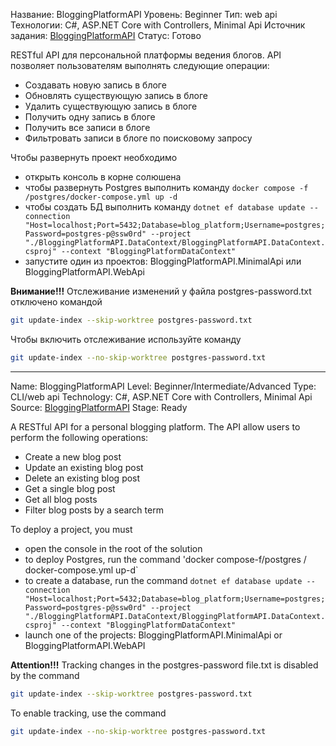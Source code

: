 Название: BloggingPlatformAPI
Уровень: Beginner
Тип: web api
Технологии: C#, ASP.NET Core with Controllers, Minimal Api
Источник задания: [BloggingPlatformAPI](https://roadmap.sh/projects/blogging-platform-api)
Статус: Готово

RESTful API для персональной платформы ведения блогов. API позволяет пользователям выполнять следующие операции:
- Создавать новую запись в блоге
- Обновлять существующую запись в блоге
- Удалить существующую запись в блоге
- Получить одну запись в блоге
- Получить все записи в блоге
- Фильтровать записи в блоге по поисковому запросу

Чтобы развернуть проект необходимо
- открыть консоль в корне солюшена
- чтобы развернуть Postgres выполнить команду `docker compose -f /postgres/docker-compose.yml up -d`
- чтобы создать БД выполнить команду `dotnet ef database update --connection "Host=localhost;Port=5432;Database=blog_platform;Username=postgres;Password=postgres-p@ssw0rd" --project "./BloggingPlatformAPI.DataContext/BloggingPlatformAPI.DataContext.csproj" --context "BloggingPlatformDataContext"`
- запустите один из проектов: BloggingPlatformAPI.MinimalApi или BloggingPlatformAPI.WebApi

**Внимание!!!**
Отслеживание изменений у файла postgres-password.txt отключено командой
```bash
git update-index --skip-worktree postgres-password.txt
```

Чтобы включить отслеживание используйте команду
```bash
git update-index --no-skip-worktree postgres-password.txt
```
********************************
Name: BloggingPlatformAPI
Level: Beginner/Intermediate/Advanced
Type: CLI/web api
Technology: C#, ASP.NET Core with Controllers, Minimal Api
Source: [BloggingPlatformAPI](https://roadmap.sh/projects/blogging-platform-api)
Stage: Ready

A RESTful API for a personal blogging platform. The API allow users to perform the following operations:
- Create a new blog post
- Update an existing blog post
- Delete an existing blog post
- Get a single blog post
- Get all blog posts
- Filter blog posts by a search term

To deploy a project, you must
- open the console in the root of the solution
- to deploy Postgres, run the command 'docker compose-f/postgres / docker-compose.yml up-d`
- to create a database, run the command `dotnet ef database update --connection "Host=localhost;Port=5432;Database=blog_platform;Username=postgres;Password=postgres-p@ssw0rd" --project "./BloggingPlatformAPI.DataContext/BloggingPlatformAPI.DataContext.csproj" --context "BloggingPlatformDataContext"`
- launch one of the projects: BloggingPlatformAPI.MinimalApi or BloggingPlatformAPI.WebAPI

**Attention!!!**
Tracking changes in the postgres-password file.txt is disabled by the command
```bash
git update-index --skip-worktree postgres-password.txt
```

To enable tracking, use the command
```bash
git update-index --no-skip-worktree postgres-password.txt
```